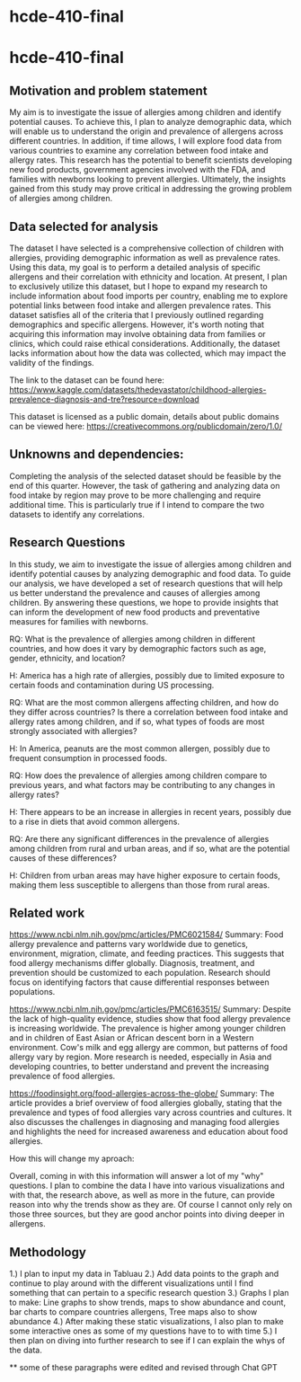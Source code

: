 # hcde-410-final

# hcde-410-final

## Motivation and problem statement

My aim is to investigate the issue of allergies among children and identify potential causes. To achieve this, I plan to analyze demographic data, which will enable us to understand the origin and prevalence of allergens across different countries. In addition, if time allows, I will explore food data from various countries to examine any correlation between food intake and allergy rates. This research has the potential to benefit scientists developing new food products, government agencies involved with the FDA, and families with newborns looking to prevent allergies. Ultimately, the insights gained from this study may prove critical in addressing the growing problem of allergies among children.


## Data selected for analysis

The dataset I have selected is a comprehensive collection of children with allergies, providing demographic information as well as prevalence rates. Using this data, my goal is to perform a detailed analysis of specific allergens and their correlation with ethnicity and location. At present, I plan to exclusively utilize this dataset, but I hope to expand my research to include information about food imports per country, enabling me to explore potential links between food intake and allergen prevalence rates. This dataset satisfies all of the criteria that I previously outlined regarding demographics and specific allergens. However, it's worth noting that acquiring this information may involve obtaining data from families or clinics, which could raise ethical considerations. Additionally, the dataset lacks information about how the data was collected, which may impact the validity of the findings.

The link to the dataset can be found here: https://www.kaggle.com/datasets/thedevastator/childhood-allergies-prevalence-diagnosis-and-tre?resource=download

This dataset is licensed as a public domain, details about public domains can be viewed here: https://creativecommons.org/publicdomain/zero/1.0/ 

## Unknowns and dependencies: 

Completing the analysis of the selected dataset should be feasible by the end of this quarter. However, the task of gathering and analyzing data on food intake by region may prove to be more challenging and require additional time. This is particularly true if I intend to compare the two datasets to identify any correlations. 


## Research Questions

In this study, we aim to investigate the issue of allergies among children and identify potential causes by analyzing demographic and food data. To guide our analysis, we have developed a set of research questions that will help us better understand the prevalence and causes of allergies among children. By answering these questions, we hope to provide insights that can inform the development of new food products and preventative measures for families with newborns.

RQ: What is the prevalence of allergies among children in different countries, and how does it vary by demographic factors such as age, gender, ethnicity, and location?

H: America has a high rate of allergies, possibly due to limited exposure to certain foods and contamination during US processing.

RQ: What are the most common allergens affecting children, and how do they differ across countries?
Is there a correlation between food intake and allergy rates among children, and if so, what types of foods are most strongly associated with allergies?

H: In America, peanuts are the most common allergen, possibly due to frequent consumption in processed foods.

RQ: How does the prevalence of allergies among children compare to previous years, and what factors may be contributing to any changes in allergy rates?

H: There appears to be an increase in allergies in recent years, possibly due to a rise in diets that avoid common allergens.

RQ: Are there any significant differences in the prevalence of allergies among children from rural and urban areas, and if so, what are the potential causes of these differences?

H: Children from urban areas may have higher exposure to certain foods, making them less susceptible to allergens than those from rural areas.

## Related work

https://www.ncbi.nlm.nih.gov/pmc/articles/PMC6021584/
Summary: Food allergy prevalence and patterns vary worldwide due to genetics, environment, migration, climate, and feeding practices. This suggests that food allergy mechanisms differ globally. Diagnosis, treatment, and prevention should be customized to each population. Research should focus on identifying factors that cause differential responses between populations.

https://www.ncbi.nlm.nih.gov/pmc/articles/PMC6163515/
Summary: 
Despite the lack of high-quality evidence, studies show that food allergy prevalence is increasing worldwide. The prevalence is higher among younger children and in children of East Asian or African descent born in a Western environment. Cow's milk and egg allergy are common, but patterns of food allergy vary by region. More research is needed, especially in Asia and developing countries, to better understand and prevent the increasing prevalence of food allergies.

https://foodinsight.org/food-allergies-across-the-globe/
Summary: The article provides a brief overview of food allergies globally, stating that the prevalence and types of food allergies vary across countries and cultures. It also discusses the challenges in diagnosing and managing food allergies and highlights the need for increased awareness and education about food allergies.

How this will change my aproach: 

Overall, coming in with this information will answer a lot of my "why" questions. I plan to combine the data I have into various visualizations and with that, the research above, as well as more in the future, can provide reason into why the trends show as they are. Of course I cannot only rely on those three sources, but they are good anchor points into diving deeper in allergens. 

## Methodology

1.) I plan to input my data in Tabluau
2.) Add data points to the graph and continue to play around with the different visualizations until I find something that can pertain to a specific research question
3.) Graphs I plan to make: Line graphs to show trends, maps to show abundance and count, bar charts to compare countries allergens, Tree maps also to show abundance
4.) After making these static visualizations, I also plan to make some interactive ones as some of my questions have to to with time 
5.) I then plan on diving into further research to see if I can explain the whys of the data. 

** some of these paragraphs were edited and revised through Chat GPT

